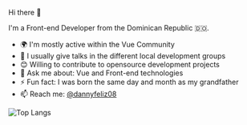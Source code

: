 Hi there 👋

I'm a Front-end Developer from the Dominican Republic 🇩🇴.
- 🌍 I'm mostly active within the Vue Community
- 🎤 I usually give talks in the different local development groups
- 😊 Willing to contribute to opensource development projects
- 💬 Ask me about: Vue and Front-end technologies
- ⚡️ Fun fact: I was born the same day and month as my grandfather
- 📫 Reach me: <a href="https://twitter.com/dannyfeliz08">@dannyfeliz08</a>

![Top Langs](https://github-readme-stats.vercel.app/api/top-langs/?username=DannyFeliz&theme=buefy&layout=compact)
